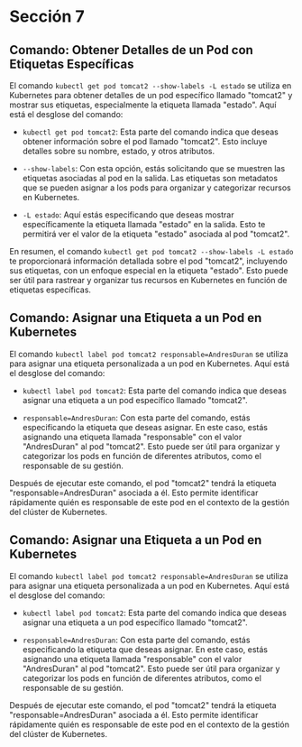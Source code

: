 # Sección 7

## Comando: Obtener Detalles de un Pod con Etiquetas Específicas

El comando `kubectl get pod tomcat2 --show-labels -L estado` se utiliza en Kubernetes para obtener detalles de un pod específico llamado "tomcat2" y mostrar sus etiquetas, especialmente la etiqueta llamada "estado". Aquí está el desglose del comando:

- `kubectl get pod tomcat2`: Esta parte del comando indica que deseas obtener información sobre el pod llamado "tomcat2". Esto incluye detalles sobre su nombre, estado, y otros atributos.

- `--show-labels`: Con esta opción, estás solicitando que se muestren las etiquetas asociadas al pod en la salida. Las etiquetas son metadatos que se pueden asignar a los pods para organizar y categorizar recursos en Kubernetes.

- `-L estado`: Aquí estás especificando que deseas mostrar específicamente la etiqueta llamada "estado" en la salida. Esto te permitirá ver el valor de la etiqueta "estado" asociada al pod "tomcat2".

En resumen, el comando `kubectl get pod tomcat2 --show-labels -L estado` te proporcionará información detallada sobre el pod "tomcat2", incluyendo sus etiquetas, con un enfoque especial en la etiqueta "estado". Esto puede ser útil para rastrear y organizar tus recursos en Kubernetes en función de etiquetas específicas.

## Comando: Asignar una Etiqueta a un Pod en Kubernetes

El comando `kubectl label pod tomcat2 responsable=AndresDuran` se utiliza para asignar una etiqueta personalizada a un pod en Kubernetes. Aquí está el desglose del comando:

- `kubectl label pod tomcat2`: Esta parte del comando indica que deseas asignar una etiqueta a un pod específico llamado "tomcat2". 

- `responsable=AndresDuran`: Con esta parte del comando, estás especificando la etiqueta que deseas asignar. En este caso, estás asignando una etiqueta llamada "responsable" con el valor "AndresDuran" al pod "tomcat2". Esto puede ser útil para organizar y categorizar los pods en función de diferentes atributos, como el responsable de su gestión.

Después de ejecutar este comando, el pod "tomcat2" tendrá la etiqueta "responsable=AndresDuran" asociada a él. Esto permite identificar rápidamente quién es responsable de este pod en el contexto de la gestión del clúster de Kubernetes.

## Comando: Asignar una Etiqueta a un Pod en Kubernetes

El comando `kubectl label pod tomcat2 responsable=AndresDuran` se utiliza para asignar una etiqueta personalizada a un pod en Kubernetes. Aquí está el desglose del comando:

- `kubectl label pod tomcat2`: Esta parte del comando indica que deseas asignar una etiqueta a un pod específico llamado "tomcat2". 

- `responsable=AndresDuran`: Con esta parte del comando, estás especificando la etiqueta que deseas asignar. En este caso, estás asignando una etiqueta llamada "responsable" con el valor "AndresDuran" al pod "tomcat2". Esto puede ser útil para organizar y categorizar los pods en función de diferentes atributos, como el responsable de su gestión.

Después de ejecutar este comando, el pod "tomcat2" tendrá la etiqueta "responsable=AndresDuran" asociada a él. Esto permite identificar rápidamente quién es responsable de este pod en el contexto de la gestión del clúster de Kubernetes.


